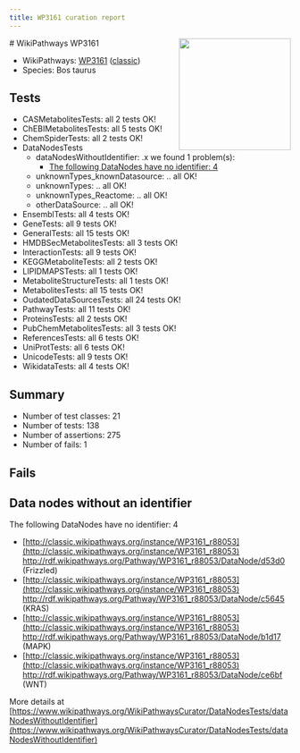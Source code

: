 ```yaml
---
title: WP3161 curation report
---
```


<img style="float: right; width: 200px" src="https://upload.wikimedia.org/wikipedia/commons/thumb/8/83/Wplogo_with_text_500.png/640px-Wplogo_with_text_500.png" />
# WikiPathways WP3161

* WikiPathways: [WP3161](https://wikipathways.org/pathways/WP3161) ([classic](https://classic.wikipathways.org/instance/WP3161))
* Species: Bos taurus
## Tests
* CASMetabolitesTests: all 2 tests OK!
* ChEBIMetabolitesTests: all 5 tests OK!
* ChemSpiderTests: all 2 tests OK!
* DataNodesTests
    * dataNodesWithoutIdentifier: .x we found 1 problem(s):
        * [The following DataNodes have no identifier: 4](#d2d32fa3)
    * unknownTypes_knownDatasource: .. all OK!
    * unknownTypes: .. all OK!
    * unknownTypes_Reactome: .. all OK!
    * otherDataSource: .. all OK!
* EnsemblTests: all 4 tests OK!
* GeneTests: all 9 tests OK!
* GeneralTests: all 15 tests OK!
* HMDBSecMetabolitesTests: all 3 tests OK!
* InteractionTests: all 9 tests OK!
* KEGGMetaboliteTests: all 2 tests OK!
* LIPIDMAPSTests: all 1 tests OK!
* MetaboliteStructureTests: all 1 tests OK!
* MetabolitesTests: all 15 tests OK!
* OudatedDataSourcesTests: all 24 tests OK!
* PathwayTests: all 11 tests OK!
* ProteinsTests: all 2 tests OK!
* PubChemMetabolitesTests: all 3 tests OK!
* ReferencesTests: all 6 tests OK!
* UniProtTests: all 6 tests OK!
* UnicodeTests: all 9 tests OK!
* WikidataTests: all 4 tests OK!


## Summary

* Number of test classes: 21
* Number of tests: 138
* Number of assertions: 275
* Number of fails: 1

## Fails

<a name="d2d32fa3" />

## Data nodes without an identifier

The following DataNodes have no identifier: 4

* [http://classic.wikipathways.org/instance/WP3161_r88053](http://classic.wikipathways.org/instance/WP3161_r88053) http://rdf.wikipathways.org/Pathway/WP3161_r88053/DataNode/d53d0 (Frizzled)
* [http://classic.wikipathways.org/instance/WP3161_r88053](http://classic.wikipathways.org/instance/WP3161_r88053) http://rdf.wikipathways.org/Pathway/WP3161_r88053/DataNode/c5645 (KRAS)
* [http://classic.wikipathways.org/instance/WP3161_r88053](http://classic.wikipathways.org/instance/WP3161_r88053) http://rdf.wikipathways.org/Pathway/WP3161_r88053/DataNode/b1d17 (MAPK)
* [http://classic.wikipathways.org/instance/WP3161_r88053](http://classic.wikipathways.org/instance/WP3161_r88053) http://rdf.wikipathways.org/Pathway/WP3161_r88053/DataNode/ce6bf (WNT)


More details at [https://www.wikipathways.org/WikiPathwaysCurator/DataNodesTests/dataNodesWithoutIdentifier](https://www.wikipathways.org/WikiPathwaysCurator/DataNodesTests/dataNodesWithoutIdentifier)

